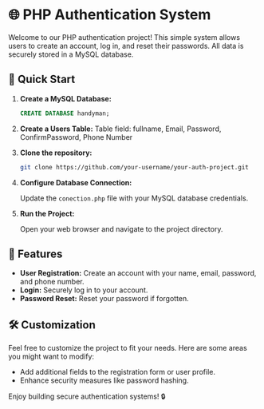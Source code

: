 # 🌐 PHP Authentication System

Welcome to our PHP authentication project! This simple system allows users to create an account, log in, and reset their passwords. All data is securely stored in a MySQL database.

## 🚀 Quick Start

1. **Create a MySQL Database:**

    ```sql
    CREATE DATABASE handyman;
    ```

2. **Create a Users Table:**
    Table field:
   fullname, Email, Password, ConfirmPassword, Phone Number

4. **Clone the repository:**

    ```bash
    git clone https://github.com/your-username/your-auth-project.git
    ```

5. **Configure Database Connection:**

    Update the `conection.php` file with your MySQL database credentials.

6. **Run the Project:**

    Open your web browser and navigate to the project directory.

## 📖 Features

- **User Registration:** Create an account with your name, email, password, and phone number.
- **Login:** Securely log in to your account.
- **Password Reset:** Reset your password if forgotten.

## 🛠️ Customization

Feel free to customize the project to fit your needs. Here are some areas you might want to modify:

- Add additional fields to the registration form or user profile.
- Enhance security measures like password hashing.

Enjoy building secure authentication systems! 🔒

